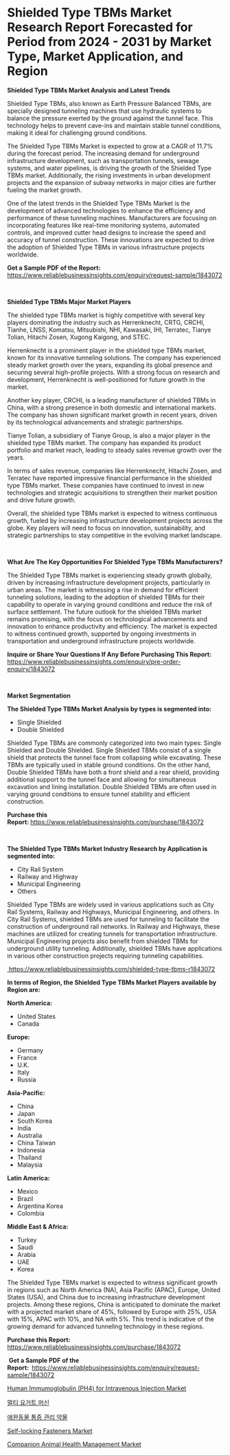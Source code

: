 <p><h1>Shielded Type TBMs Market Research Report Forecasted for Period from 2024 -  2031 by Market Type, Market Application, and Region</h1></p><p><strong>Shielded Type TBMs Market Analysis and Latest Trends</strong></p>
<p><p>Shielded Type TBMs, also known as Earth Pressure Balanced TBMs, are specially designed tunneling machines that use hydraulic systems to balance the pressure exerted by the ground against the tunnel face. This technology helps to prevent cave-ins and maintain stable tunnel conditions, making it ideal for challenging ground conditions.</p><p>The Shielded Type TBMs Market is expected to grow at a CAGR of 11.7% during the forecast period. The increasing demand for underground infrastructure development, such as transportation tunnels, sewage systems, and water pipelines, is driving the growth of the Shielded Type TBMs market. Additionally, the rising investments in urban development projects and the expansion of subway networks in major cities are further fueling the market growth.</p><p>One of the latest trends in the Shielded Type TBMs Market is the development of advanced technologies to enhance the efficiency and performance of these tunneling machines. Manufacturers are focusing on incorporating features like real-time monitoring systems, automated controls, and improved cutter head designs to increase the speed and accuracy of tunnel construction. These innovations are expected to drive the adoption of Shielded Type TBMs in various infrastructure projects worldwide.</p></p>
<p><strong>Get a Sample PDF of the Report:&nbsp;</strong> <a href="https://www.reliablebusinessinsights.com/enquiry/request-sample/1843072">https://www.reliablebusinessinsights.com/enquiry/request-sample/1843072</a></p>
<p>&nbsp;</p>
<p><strong>Shielded Type TBMs Major Market Players</strong></p>
<p><p>The shielded type TBMs market is highly competitive with several key players dominating the industry such as Herrenknecht, CRTG, CRCHI, Tianhe, LNSS, Komatsu, Mitsubishi, NHI, Kawasaki, IHI, Terratec, Tianye Tolian, Hitachi Zosen, Xugong Kaigong, and STEC.</p><p>Herrenknecht is a prominent player in the shielded type TBMs market, known for its innovative tunneling solutions. The company has experienced steady market growth over the years, expanding its global presence and securing several high-profile projects. With a strong focus on research and development, Herrenknecht is well-positioned for future growth in the market.</p><p>Another key player, CRCHI, is a leading manufacturer of shielded TBMs in China, with a strong presence in both domestic and international markets. The company has shown significant market growth in recent years, driven by its technological advancements and strategic partnerships.</p><p>Tianye Tolian, a subsidiary of Tianye Group, is also a major player in the shielded type TBMs market. The company has expanded its product portfolio and market reach, leading to steady sales revenue growth over the years.</p><p>In terms of sales revenue, companies like Herrenknecht, Hitachi Zosen, and Terratec have reported impressive financial performance in the shielded type TBMs market. These companies have continued to invest in new technologies and strategic acquisitions to strengthen their market position and drive future growth.</p><p>Overall, the shielded type TBMs market is expected to witness continuous growth, fueled by increasing infrastructure development projects across the globe. Key players will need to focus on innovation, sustainability, and strategic partnerships to stay competitive in the evolving market landscape.</p></p>
<p>&nbsp;</p>
<p><strong>What Are The Key Opportunities For Shielded Type TBMs Manufacturers?</strong></p>
<p><p>The Shielded Type TBMs market is experiencing steady growth globally, driven by increasing infrastructure development projects, particularly in urban areas. The market is witnessing a rise in demand for efficient tunneling solutions, leading to the adoption of shielded TBMs for their capability to operate in varying ground conditions and reduce the risk of surface settlement. The future outlook for the shielded TBMs market remains promising, with the focus on technological advancements and innovation to enhance productivity and efficiency. The market is expected to witness continued growth, supported by ongoing investments in transportation and underground infrastructure projects worldwide.</p></p>
<p><strong>Inquire or Share Your Questions If Any Before Purchasing This Report:</strong> <a href="https://www.reliablebusinessinsights.com/enquiry/pre-order-enquiry/1843072">https://www.reliablebusinessinsights.com/enquiry/pre-order-enquiry/1843072</a></p>
<p>&nbsp;</p>
<p><strong>Market Segmentation</strong></p>
<p><strong>The Shielded Type TBMs Market Analysis by types is segmented into:</strong></p>
<p><ul><li>Single Shielded</li><li>Double Shielded</li></ul></p>
<p><p>Shielded Type TBMs are commonly categorized into two main types: Single Shielded and Double Shielded. Single Shielded TBMs consist of a single shield that protects the tunnel face from collapsing while excavating. These TBMs are typically used in stable ground conditions. On the other hand, Double Shielded TBMs have both a front shield and a rear shield, providing additional support to the tunnel face and allowing for simultaneous excavation and lining installation. Double Shielded TBMs are often used in varying ground conditions to ensure tunnel stability and efficient construction.</p></p>
<p><strong>Purchase this Report:&nbsp;</strong><a href="https://www.reliablebusinessinsights.com/purchase/1843072">https://www.reliablebusinessinsights.com/purchase/1843072</a></p>
<p>&nbsp;</p>
<p><strong>The Shielded Type TBMs Market Industry Research by Application is segmented into:</strong></p>
<p><ul><li>City Rail System</li><li>Railway and Highway</li><li>Municipal Engineering</li><li>Others</li></ul></p>
<p><p>Shielded Type TBMs are widely used in various applications such as City Rail Systems, Railway and Highways, Municipal Engineering, and others. In City Rail Systems, shielded TBMs are used for tunneling to facilitate the construction of underground rail networks. In Railway and Highways, these machines are utilized for creating tunnels for transportation infrastructure. Municipal Engineering projects also benefit from shielded TBMs for underground utility tunneling. Additionally, shielded TBMs have applications in various other construction projects requiring tunneling capabilities.</p></p>
<p><a href="https://www.reliablebusinessinsights.com/shielded-type-tbms-r1843072">&nbsp;https://www.reliablebusinessinsights.com/shielded-type-tbms-r1843072</a></p>
<p><strong>In terms of Region, the Shielded Type TBMs Market Players available by Region are:</strong></p>
<p>
    <p> <strong> North America: </strong>
        <ul>
            <li>United States</li>
            <li>Canada</li>
        </ul>
        </p> 
    <p> <strong> Europe: </strong>
        <ul>
            <li>Germany</li>
            <li>France</li>
            <li>U.K.</li>
            <li>Italy</li>
            <li>Russia</li>
        </ul>
        </p> 
    <p> <strong> Asia-Pacific: </strong>
        <ul>
            <li>China</li>
            <li>Japan</li>
            <li>South Korea</li>
            <li>India</li>
            <li>Australia</li>
            <li>China Taiwan</li>
            <li>Indonesia</li>
            <li>Thailand</li>
            <li>Malaysia</li>
        </ul>
        </p> 
    <p> <strong> Latin America: </strong>
        <ul>
            <li>Mexico</li>
            <li>Brazil</li>
            <li>Argentina Korea</li>
            <li>Colombia</li>
        </ul>
        </p> 
    <p> <strong> Middle East & Africa: </strong>
        <ul>
            <li>Turkey</li>
            <li>Saudi</li>
            <li>Arabia</li>
            <li>UAE</li>
            <li>Korea</li>
        </ul>
    </p>
    </p>
<p><p>The Shielded Type TBMs market is expected to witness significant growth in regions such as North America (NA), Asia Pacific (APAC), Europe, United States (USA), and China due to increasing infrastructure development projects. Among these regions, China is anticipated to dominate the market with a projected market share of 45%, followed by Europe with 25%, USA with 15%, APAC with 10%, and NA with 5%. This trend is indicative of the growing demand for advanced tunneling technology in these regions.</p></p>
<p><strong>Purchase this Report: </strong><a href="https://www.reliablebusinessinsights.com/purchase/1843072">https://www.reliablebusinessinsights.com/purchase/1843072</a></p>
<p>&nbsp;<strong>Get a Sample PDF of the Report:&nbsp;&nbsp;</strong><a href="https://www.reliablebusinessinsights.com/enquiry/request-sample/1843072">https://www.reliablebusinessinsights.com/enquiry/request-sample/1843072</a></p>
<p><strong></strong></p>
<p><p><a href="https://github.com/alexxisgm/Market-Research-Report-List-1/blob/main/human-immumoglobulin-ph4-for-intravenous-injection-market.md">Human Immumoglobulin (PH4) for Intravenous Injection Market</a></p><p><a href="https://github.com/GabrielBlanda5656/Market-Research-Report-List-2/blob/main/5255986128356.md">멀티 요거트 머신</a></p><p><a href="https://github.com/rick7624/Market-Research-Report-List-2/blob/main/2100242128357.md">애완동물 통증 관리 약물</a></p><p><a href="https://www.linkedin.com/pulse/self-locking-fasteners-market-global-regional-analysis-focus-igvlf">Self-locking Fasteners Market</a></p><p><a href="https://github.com/HenrietteMills1/Market-Research-Report-List-2/blob/main/companion-animal-health-management-market.md">Companion Animal Health Management Market</a></p></p>